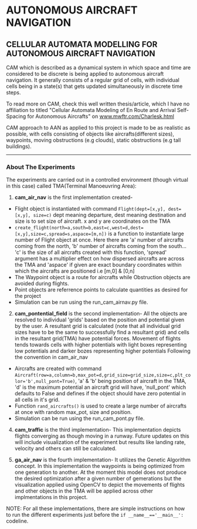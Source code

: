 # AUTONOMOUS AIRCRAFT NAVIGATION
## CELLULAR AUTOMATA MODELLING FOR AUTONOMOUS AIRCRAFT NAVIGATION
CAM which is described as a dynamical system in which space and time are considered to be discrete is being applied to autonomous aircraft navigation.
It generally consists of a regular grid of cells, with individual cells being in a state(s) that gets updated simultaneously in discrete time steps.

To read more on CAM, check this well written thesis/article, which I have no affiliation to titled "Cellular Automata Modeling of En Route and Arrival Self-Spacing for Autonomous
Aircrafts" on www.mwftr.com/Charlesk.html

CAM approach to AAN as applied to this project is made to be as realistic as possible, with cells consisting of objects like aircrafts(different sizes), waypoints, moving obstructions (e.g clouds), static obstructions (e.g tall buildings).
*************************************************************************************************************************************************************************************************************
### About The Experiments
The experiments are carried out in a controlled environment (though virtual in this case) called TMA(Terminal Manoeuvring Area):
1. **cam_air_nav** is the first implementation created-
- Flight object is instantiated with command `Flight(dept=[x,y], dest=[x,y], size=c)` dept meaning departure, dest meaning destination and size is to set size of aircraft. x and y are coordinates on the TMA
- `create_flight(north=a,south=b,east=c,west=d,dest=[x,y],size=c,spread=s,aspace=[m,n])` is a function to instantiate large number of Flight object at once. Here there are 'a' number of aircrafts coming from the north, 'b' number of aircrafts coming from the south...
'c' is the size of all aircrafts created with this function, 'spread' argument has a multiplier effect on how dispersed aircrafts are across the TMA and 'aspace' if given are exact boundary coordinates within which the aircrafts are positioned i.e [m,0] & [0,n]
- The Waypoint object is a route for aircrafts while Obstruction objects are avoided during flights.
- Point objects are referrence points to calculate quantities as desired for the project
- Simulation can be run using the run_cam_airnav.py file.

2. **cam_pontential_field** is the second implementation-
All the objects are resolved to individual 'grids' based on the position and potential given by the user. A resultant grid is calculated (note that all individual grid sizes have to be the same to successfully find a resultant grid) and cells in the resultant grid(TMA) have potential forces. Movement of flights tends towards cells with higher potentials with light boxes representing low potentials and darker bozes representing higher potentials
Following the convention in cam_air_nav
- Aircrafts are created with command `Aircraft(row=a,column=b,max_pot=d,grid_size=grid_size,size=c,plt_color='b',null_pont=True)`, 'a' & 'b' being position of aircraft in the TMA, 'd' is the maximum potential an aircraft grid will have, 'null_pont' which defaults to False and defines if the object should have zero potential in all cells in it's grid.
- Function `rand_aircrafts()` is used to create a large number of aircrafts at once with random max_pot, size and position.
- Simulation can be run using the run_cam_pont.py file.

4. **cam_traffic** is the third implementation-
This implementation depicts flights converging as though moving in a runway. Future updates on this will include visualization of the experiment but results like landing rate, velocity and others can still be calculated. 

5. **ga_air_nav** is the fourth implementation-
It utilizes the Genetic Algorithm concept. In this implementation the waypoints is being optimized from one generation to another. At the moment this model does not produce the desired optimization after a given number of gemerations but the visualization applied using OpenCV to depict the movements of flights and other objects in the TMA will be applied across other implmentations in this project.


NOTE: For all these implementations, there are simple instructions on how to run the different experiments just before the `if __name__=='__main__':` codeline.
 
